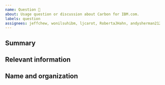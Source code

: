 ```yaml
---
name: Question 🤔
about: Usage question or discussion about Carbon for IBM.com.
labels: question
assignees: jeffchew, wonilsuhibm, ljcarot, RobertaJHahn, andysherman2121, RaphaelAmadeu, IgnacioBecerra
---
```


<!--

Hi there! 👋 Hope everything is going okay using projects from Carbon for
IBM.com. It looks like you might have a question about our work, so we wanted to
share a couple resources that you could use if you haven't tried them yet 🙂.

If you're an IBMer, we have a couple of Slack channels available across all IBM
Workspaces:

- #carbon-for-ibm-dotcom for questions about Carbon for IBM.com
- #carbon-design-system for questions about the Carbon Design System

If these resources don't work out, help us out by filling out a couple of
details below!

-->

## Summary

## Relevant information

## Name and organization

<!-- Provide as much useful information as you can -->
